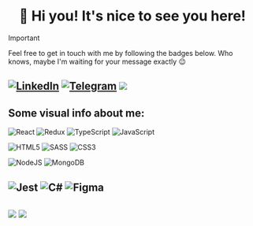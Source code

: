 <!-- Greetings -->
<h1 align="center">👋 Hi you! It's nice to see you here!</h1>

>[!IMPORTANT]
Feel free to get in touch with me by following the badges below. Who knows, maybe I'm waiting for your message exactly :wink:

[![LinkedIn](https://img.shields.io/badge/LinkedIn-%230077B5.svg?logo=linkedin&logoColor=white)](https://linkedin.com/in/rkey/)
[![Telegram](https://img.shields.io/badge/Telegram-%230077B5.svg?logo=telegram&logoColor=white)](https://t.me/iRKey)
![](https://visitcount.itsvg.in/api?id=RKeyIT&icon=5&color=3)
---

<h2>Some visual info about me:</h2>

![React](https://img.shields.io/badge/react-%23087ea4.svg?style=for-the-badge&logo=react&logoColor=%2361DAFB) 
![Redux](https://img.shields.io/badge/redux-%23764abc.svg?style=for-the-badge&logo=redux&logoColor=white) 
![TypeScript](https://img.shields.io/badge/typescript-%23397CCB.svg?style=for-the-badge&logo=typescript&logoColor=white) 
![JavaScript](https://img.shields.io/badge/javascript-%23C8BE00.svg?style=for-the-badge&logo=javascript&logoColor=%23EDEDED) 

![HTML5](https://img.shields.io/badge/html5-%23F04C33.svg?style=for-the-badge&logo=html5&logoColor=white)
![SASS](https://img.shields.io/badge/SASS-A72C65.svg?style=for-the-badge&logo=SASS&logoColor=white) 
![CSS3](https://img.shields.io/badge/css3-%235B4583.svg?style=for-the-badge&logo=css3&logoColor=white) 

![NodeJS](https://img.shields.io/badge/node.js-6DA55F?style=for-the-badge&logo=node.js&logoColor=white) 
![MongoDB](https://img.shields.io/badge/MongoDB-%234ea94b.svg?style=for-the-badge&logo=mongodb&logoColor=white) 

![Jest](https://img.shields.io/badge/-jest-%23c21325?style=for-the-badge&logo=jest&logoColor=white) 
![C#](https://img.shields.io/badge/c%23-%23432974.svg?style=for-the-badge&logo=csharp&logoColor=white)
![Figma](https://img.shields.io/badge/figma-%23F24E1E.svg?style=for-the-badge&logo=figma&logoColor=white) 
---

![](https://github-readme-stats.vercel.app/api/top-langs/?username=RKeyIT&theme=dark&hide_border=false&include_all_commits=false&count_private=false&layout=compact)
![](https://github-readme-streak-stats.herokuapp.com/?user=RKeyIT&theme=dark&hide_border=false)
---